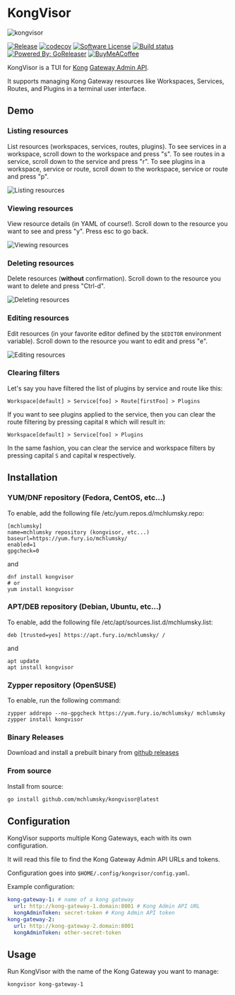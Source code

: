 # KongVisor

<img src="assets/kongvisor.png" alt="kongvisor">

[![Release](https://img.shields.io/github/release/mchlumsky/kongvisor.svg)](https://github.com/mchlumsky/kongvisor/releases/latest)
[![codecov](https://codecov.io/gh/mchlumsky/kongvisor/graph/badge.svg?token=Nn2v1Xt2MU)](https://codecov.io/gh/mchlumsky/kongvisor)
[![Software License](https://img.shields.io/badge/license-MIT-brightgreen.svg)](/LICENSE)
[![Build status](https://img.shields.io/github/actions/workflow/status/mchlumsky/kongvisor/build.yml?branch=main)](https://github.com/mchlumsky/kongvisor/actions?workflow=build)
[![Powered By: GoReleaser](https://img.shields.io/badge/powered%20by-goreleaser-green.svg)](https://github.com/goreleaser)
[![BuyMeACoffee](https://raw.githubusercontent.com/pachadotdev/buymeacoffee-badges/main/bmc-donate-yellow.svg)](https://www.buymeacoffee.com/martinchlumsky)

KongVisor is a TUI for [Kong](https://konghq.com/) [Gateway Admin API](https://developer.konghq.com/api/gateway/admin-ee/3.11/).

It supports managing Kong Gateway resources like Workspaces, Services, Routes, and Plugins in a terminal user interface.

## Demo

### Listing resources

List resources (workspaces, services, routes, plugins). To see services in a workspace, scroll down to the workspace and press "s". To see routes in a service, scroll down to the service and press "r". To see plugins in a workspace, service or route, scroll down to the workspace, service or route and press "p".

![Listing resources](assets/list.gif)

### Viewing resources

View resource details (in YAML of course!). Scroll down to the resource you want to see and press "y". Press esc to go back.

![Viewing resources](assets/view.gif)

### Deleting resources

Delete resources (**without** confirmation). Scroll down to the resource you want to delete and press "Ctrl-d".

![Deleting resources](assets/delete.gif)

### Editing resources

Edit resources (in your favorite editor defined by the `$EDITOR` environment variable). Scroll down to the resource you want to edit and press "e".

![Editing resources](assets/edit.gif)

### Clearing filters

Let's say you have filtered the list of plugins by service and route like this:

```Workspace[default] > Service[foo] > Route[firstFoo] > Plugins ```

If you want to see plugins applied to the service, then you can clear the route filtering by pressing capital `R` which will result in:

```Workspace[default] > Service[foo] > Plugins```

In the same fashion, you can clear the service and workspace filters by pressing capital `S` and capital `W` respectively.

## Installation

### YUM/DNF repository (Fedora, CentOS, etc...)

To enable, add the following file /etc/yum.repos.d/mchlumsky.repo:

```
[mchlumsky]
name=mchlumsky repository (kongvisor, etc...)
baseurl=https://yum.fury.io/mchlumsky/
enabled=1
gpgcheck=0
```

and

```shell
dnf install kongvisor
# or
yum install kongvisor
```

### APT/DEB repository (Debian, Ubuntu, etc...)

To enable, add the following file /etc/apt/sources.list.d/mchlumsky.list:

```
deb [trusted=yes] https://apt.fury.io/mchlumsky/ /
```

and

```shell
apt update
apt install kongvisor
```

### Zypper repository (OpenSUSE)

To enable, run the following command:

```shell
zypper addrepo --no-gpgcheck https://yum.fury.io/mchlumsky/ mchlumsky
zypper install kongvisor
```

### Binary Releases

Download and install a prebuilt binary from [github releases](https://github.com/mchlumsky/kongvisor/releases)

### From source

Install from source:

```bash
go install github.com/mchlumsky/kongvisor@latest
```

## Configuration

KongVisor supports multiple Kong Gateways, each with its own configuration.

It will read this file to find the Kong Gateway Admin API URLs and tokens.

Configuration goes into `$HOME/.config/kongvisor/config.yaml`.

Example configuration:

```yaml
kong-gateway-1: # name of a kong gateway
  url: http://kong-gateway-1.domain:8001 # Kong Admin API URL
  kongAdminToken: secret-token # Kong Admin API token
kong-gateway-2:
  url: http://kong-gateway-2.domain:8001
  kongAdminToken: other-secret-token

```

## Usage

Run KongVisor with the name of the Kong Gateway you want to manage:

```bash
kongvisor kong-gateway-1
```
